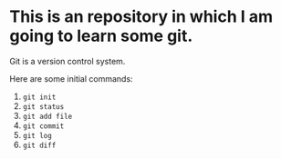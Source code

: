 # This is an repository in which I am going to learn some git.

Git is a version control system.

Here are some initial commands:

1. `git init`
2. `git status`
3. `git add file`
4. `git commit`
5. `git log`
6. `git diff`
